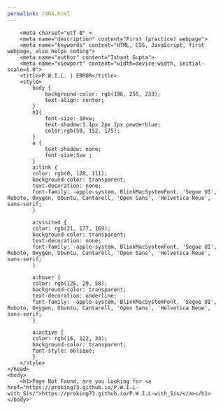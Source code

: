 ```yaml
---
permalink: /404.html
---
```

<!DOCTYPE html>
 <!--BAKE TMRW-->
<html>
    <head>
        <link rel="apple-touch-icon" sizes="180x180" href="apple-touch-icon.png">
<link rel="icon" type="image/x-icon" sizes="32x32" href="favicon-32x32.png">
<link rel="icon" type="image/x-icon" sizes="16x16" href="favicon-16x16.png">
<link rel="manifest" href="site.webmanifest">
        
        <meta charset="utf-8" >
		<meta name="description" content="First (practice) webpage">
		<meta name="keywords" content="HTML, CSS, JavaScript, first webpage, also helps coding">
		<meta name="author" content="Ishant Gupta">
        <meta name="viewport" content="width=device-width, initial-scale=1.0">
        <title>P.W.I.L. | ERROR</title>
        <style>
            body {
                background-color: rgb(196, 255, 233);
                text-align: center;
            }
            h1{
                font-size: 10vw;
                text-shadow:1.1px 2px 1px powderblue;
                color:rgb(50, 152, 175);
            }
            a {
                text-shadow: none;
                font-size:5vw ;
            }
            a:link {
            color: rgb(0, 128, 111);
            background-color: transparent;
            text-decoration: none;
            font-family: -apple-system, BlinkMacSystemFont, 'Segoe UI', Roboto, Oxygen, Ubuntu, Cantarell, 'Open Sans', 'Helvetica Neue', sans-serif;
            }

            a:visited {
            color: rgb(21, 177, 169);
            background-color: transparent;
            text-decoration: none;
            font-family: -apple-system, BlinkMacSystemFont, 'Segoe UI', Roboto, Oxygen, Ubuntu, Cantarell, 'Open Sans', 'Helvetica Neue', sans-serif;
            }

            a:hover {
            color: rgb(126, 29, 58);
            background-color: transparent;
            text-decoration: underline;
            font-family: -apple-system, BlinkMacSystemFont, 'Segoe UI', Roboto, Oxygen, Ubuntu, Cantarell, 'Open Sans', 'Helvetica Neue', sans-serif;
            }

            a:active {
            color: rgb(16, 122, 34);
            background-color: transparent;
            font-style: oblique;
            }
        </style>
    </head> 
    <body>
        <h1>Page Not Found, are you looking for <a href="https://proking73.github.io/P.W.I.L-with_Sis/">https://proking73.github.io/P.W.I.L-with_Sis/</a></h1>
    </body>
</html>
